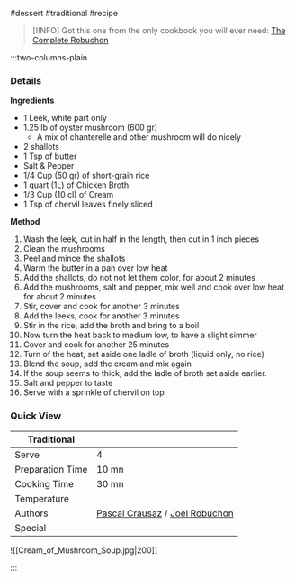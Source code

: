 #dessert #traditional #recipe

> [!INFO]
> Got this one from the only cookbook you will ever need: [The Complete Robuchon](http://www.amazon.com/Complete-Robuchon-Joel/dp/0307267199/ref=sr_1_sc_1)

:::two-columns-plain

### Details
**Ingredients**

- 1 Leek, white part only
- 1.25 lb of oyster mushroom (600 gr)
  - A mix of chanterelle and other mushroom will do nicely
- 2 shallots
- 1 Tsp of butter
- Salt & Pepper
- 1/4 Cup (50 gr) of short-grain rice
- 1 quart (1L) of Chicken Broth
- 1/3 Cup (10 cl) of Cream
- 1 Tsp of chervil leaves finely sliced


**Method**

1. Wash the leek, cut in half in the length, then cut in 1 inch pieces
2. Clean the mushrooms
3. Peel and mince the shallots
4. Warm the butter in a pan over low heat
5. Add the shallots, do not not let them color, for about 2 minutes
6. Add the mushrooms, salt and pepper, mix well and cook over low heat for about 2 minutes
7. Stir, cover and cook for another 3 minutes
8. Add the leeks, cook for another 3 minutes
9. Stir in the rice, add the broth and bring to a boil
10. Now turn the heat back to medium low, to have a slight simmer
11. Cover and cook for another 25 minutes
12. Turn of the heat, set aside one ladle of broth (liquid only, no rice)
13. Blend the soup, add the cream and mix again
14. If the soup seems to thick, add the ladle of broth set aside earlier.
15. Salt and pepper to taste
16. Serve with a sprinkle of chervil on top  




### Quick View
| Traditional      |                                                |
| ---------------- | ---------------------------------------------- |
| Serve            | 4                                              |
| Preparation Time | 10 mn                                          |
| Cooking Time     | 30 mn                                          |
| Temperature      |                                                |
| Authors          | [Pascal Crausaz](mailto:pascal@askpascal.com) / [Joel Robuchon](http://www.amazon.com/Complete-Robuchon-Joel/dp/0307267199/ref=sr_1_sc_1) |
| Special          |                                                |

![[Cream_of_Mushroom_Soup.jpg|200]]

:::

